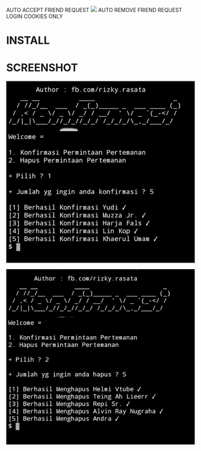 AUTO ACCEPT FRIEND REQUEST
<a><img src="http://dump.thecybershadow.net/6c736bfd11ded8cdc5e2bda009a6694a/colortext.svg"/></a>
AUTO REMOVE FRIEND REQUEST
LOGIN COOKIES ONLY

# INSTALL
# SCREENSHOT

![Test Image 1](img1.jpg)

![Test Image 2](img2.jpg)
